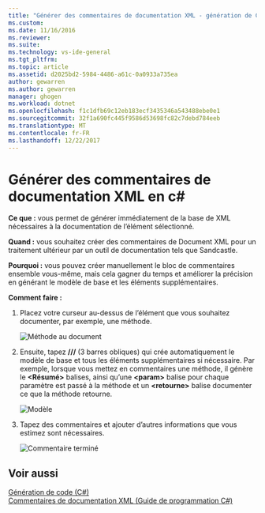 ```yaml
---
title: "Générer des commentaires de documentation XML - génération de Code (c#) | Documents Microsoft"
ms.custom: 
ms.date: 11/16/2016
ms.reviewer: 
ms.suite: 
ms.technology: vs-ide-general
ms.tgt_pltfrm: 
ms.topic: article
ms.assetid: d2025bd2-5984-4486-a61c-0a0933a735ea
author: gewarren
ms.author: gewarren
manager: ghogen
ms.workload: dotnet
ms.openlocfilehash: f1c1dfb69c12eb183ecf3435346a543488ebe0e1
ms.sourcegitcommit: 32f1a690fc445f9586d53698fc82c7debd784eeb
ms.translationtype: MT
ms.contentlocale: fr-FR
ms.lasthandoff: 12/22/2017
---
```

# <a name="generate-xml-documentation-comments-in-c"></a>Générer des commentaires de documentation XML en c# #
**Ce que :** vous permet de générer immédiatement de la base de XML nécessaires à la documentation de l’élément sélectionné. 

**Quand :** vous souhaitez créer des commentaires de Document XML pour un traitement ultérieur par un outil de documentation tels que Sandcastle.

**Pourquoi :** vous pouvez créer manuellement le bloc de commentaires ensemble vous-même, mais cela gagner du temps et améliorer la précision en générant le modèle de base et les éléments supplémentaires. 

**Comment faire :**

1. Placez votre curseur au-dessus de l’élément que vous souhaitez documenter, par exemple, une méthode.

   ![Méthode au document](media/doc_highlight.png)

1. Ensuite, tapez  **///**  (3 barres obliques) qui crée automatiquement le modèle de base et tous les éléments supplémentaires si nécessaire.  Par exemple, lorsque vous mettez en commentaires une méthode, il génère le  **\<Résumé\>**  balises, ainsi qu’une  **\<param\>**  balise pour chaque paramètre est passé à la méthode et un  **\<retourne\>**  balise documenter ce que la méthode retourne.

   ![Modèle](media/doc_preview.png)

1. Tapez des commentaires et ajouter d’autres informations que vous estimez sont nécessaires.

   ![Commentaire terminé](media/doc_result.png)

## <a name="see-also"></a>Voir aussi
[Génération de code (C#)](../code-generation-csharp.md)  
[Commentaires de documentation XML (Guide de programmation C#)](/dotnet/csharp/programming-guide/xmldoc/xml-documentation-comments)
